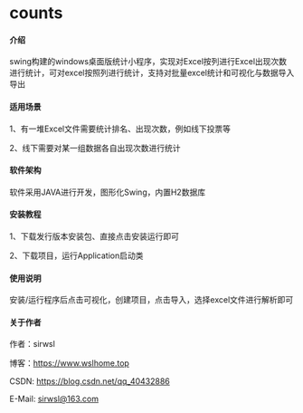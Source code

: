 # counts

#### 介绍
swing构建的windows桌面版统计小程序，实现对Excel按列进行Excel出现次数进行统计，可对excel按照列进行统计，支持对批量excel统计和可视化与数据导入导出

#### 适用场景
1、有一堆Excel文件需要统计排名、出现次数，例如线下投票等

2、线下需要对某一组数据各自出现次数进行统计


#### 软件架构
软件采用JAVA进行开发，图形化Swing，内置H2数据库



#### 安装教程
1、下载发行版本安装包、直接点击安装运行即可

2、下载项目，运行Application启动类


#### 使用说明
安装/运行程序后点击可视化，创建项目，点击导入，选择excel文件进行解析即可

#### 关于作者

作者：sirwsl

博客：https://www.wslhome.top

CSDN: https://blog.csdn.net/qq_40432886

E-Mail: sirwsl@163.com
